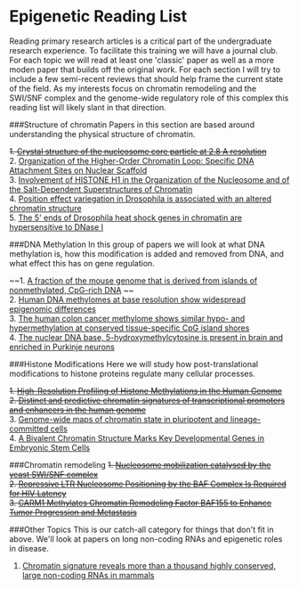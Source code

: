 Epigenetic Reading List 
============================ 
Reading primary research articles is a critical part of the undergraduate research experience. 
To facilitate this training we will have a journal club.  For each topic we will read at least
one 'classic' paper as well as a more moden paper that builds off the original work. For each
section I will try to include a few semi-recent reviews that should help frame the current 
state of the field. As my interests focus on chromatin remodeling and the SWI/SNF complex and 
the genome-wide regulatory role of this complex this reading list will likely slant in that direction. 

###Structure of chromatin
Papers in this section are based around understanding the physical structure of chromatin.

~~1. [Crystal structure of the nucleosome core particle at 2.8 A resolution](http://www.ncbi.nlm.nih.gov/pubmed/9305837)~~  
2. [Organization of the Higher-Order Chromatin Loop: Specific DNA Attachment Sites on Nuclear Scaffold](http://www.ncbi.nlm.nih.gov/pubmed/6091913)  
3. [Involvement of HISTONE H1 in the Organization of the Nucleosome and of the Salt-Dependent Superstructures of Chromatin](http://www.ncbi.nlm.nih.gov/pubmed/387806)  
4. [Position effect variegation in Drosophila is associated with an altered chromatin structure](http://www.ncbi.nlm.nih.gov/pubmed/7758950)   
5. [The 5' ends of Drosophila heat shock genes in chromatin are hypersensitive to DNase I](http://www.ncbi.nlm.nih.gov/pubmed/6774262)     
   
###DNA Methylation
In this group of papers we will look at what DNA methylation is, how this modification is
   added and removed from DNA, and what effect this has on gene regulation. 
   
~~1. [A fraction of the mouse genome that is derived from islands of nonmethylated, CpG-rich DNA](http://www.ncbi.nlm.nih.gov/pubmed/2981636) ~~    
2. [Human DNA methylomes at base resolution show widespread epigenomic differences](http://www.ncbi.nlm.nih.gov/pubmed/19829295)    
3. [The human colon cancer methylome shows similar hypo- and hypermethylation at conserved tissue-specific CpG island shores](http://www.ncbi.nlm.nih.gov/pubmed/19151715)   
4. [The nuclear DNA base, 5-hydroxymethylcytosine is present in brain and enriched in Purkinje neurons](http://www.ncbi.nlm.nih.gov/pubmed/19372393)    
   
###Histone Modifications
Here we will study how post-translational modifications to histone proteins regulate many 
   cellular processes. 
   
~~1. [High-Resolution Profiling of Histone Methylations in the Human Genome](http://www.ncbi.nlm.nih.gov/pubmed/17512414)~~    
~~2. [Distinct and predictive chromatin signatures of transcriptional promoters and enhancers in the human genome](http://www.ncbi.nlm.nih.gov/pubmed/17277777)~~   
3. [Genome-wide maps of chromatin state in pluripotent and lineage-committed cells](http://www.ncbi.nlm.nih.gov/pubmed/17603471)    
4. [A Bivalent Chromatin Structure Marks Key Developmental Genes in Embryonic Stem Cells](http://www.ncbi.nlm.nih.gov/pubmed/16630819)    
   
###Chromatin remodeling
~~1. [Nucleosome mobilization catalysed by the yeast SWI/SNF complex](http://www.ncbi.nlm.nih.gov/pubmed/10466730)~~   
~~2. [Repressive LTR Nucleosome Positioning by the BAF Complex Is Required for HIV Latency](http://www.ncbi.nlm.nih.gov/pubmed/22140357)~~    
~~3. [CARM1 Methylates Chromatin Remodeling Factor BAF155 to Enhance Tumor Progression and Metastasis](http://www.sciencedirect.com/science/article/pii/S1535610813005369)~~
  
###Other Topics
This is our catch-all category for things that don't fit in above. We'll look at papers on long non-coding RNAs and epigenetic roles in disease. 

1. [Chromatin signature reveals more than a thousand highly conserved, large non-coding RNAs in mammals](http://www.ncbi.nlm.nih.gov/pubmed/19182780)   
